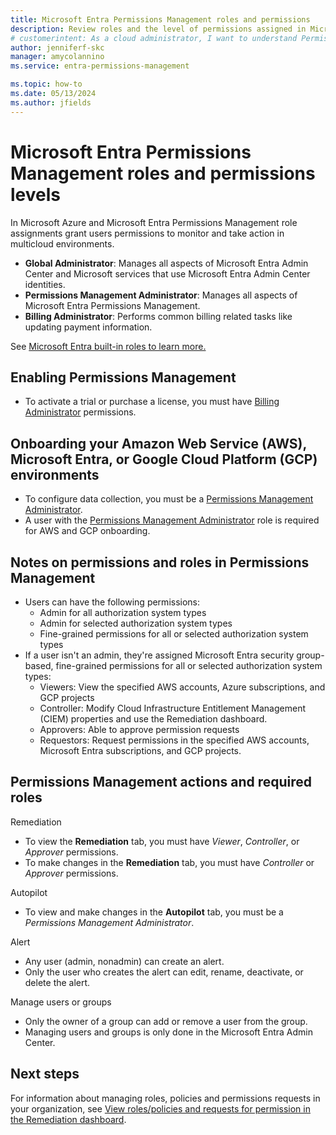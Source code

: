 ```yaml
---
title: Microsoft Entra Permissions Management roles and permissions
description: Review roles and the level of permissions assigned in Microsoft Entra Permissions Management.
# customerintent: As a cloud administrator, I want to understand Permissions Management role assignments, so that I can effectively assign the correct permissions to users.
author: jenniferf-skc
manager: amycolannino
ms.service: entra-permissions-management

ms.topic: how-to
ms.date: 05/13/2024
ms.author: jfields
---
```



# Microsoft Entra Permissions Management roles and permissions levels

In Microsoft Azure and Microsoft Entra Permissions Management role assignments grant users permissions to monitor and take action in multicloud environments.

- **Global Administrator**: Manages all aspects of Microsoft Entra Admin Center and Microsoft services that use Microsoft Entra Admin Center identities. 
- **Permissions Management Administrator**: Manages all aspects of Microsoft Entra Permissions Management.
- **Billing Administrator**: Performs common billing related tasks like updating payment information. 
 

See [Microsoft Entra built-in roles to learn more.](https://go.microsoft.com/fwlink/?linkid=2247090)

## Enabling Permissions Management
- To activate a trial or purchase a license, you must have [Billing Administrator](../identity/role-based-access-control/permissions-reference.md#billing-administrator) permissions.

## Onboarding your Amazon Web Service (AWS), Microsoft Entra, or Google Cloud Platform (GCP) environments

- To configure data collection, you must be a [Permissions Management Administrator](../identity/role-based-access-control/delegate-by-task.md#permissions-management). 
- A user with the [Permissions Management Administrator](../identity/role-based-access-control/delegate-by-task.md#permissions-management) role is required for AWS and GCP onboarding.

## Notes on permissions and roles in Permissions Management

- Users can have the following permissions:
    - Admin for all authorization system types
    - Admin for selected authorization system types
    - Fine-grained permissions for all or selected authorization system types
- If a user isn't an admin, they're assigned Microsoft Entra security group-based, fine-grained permissions for all or selected authorization system types:
    - Viewers: View the specified AWS accounts, Azure subscriptions, and GCP projects
    - Controller: Modify Cloud Infrastructure Entitlement Management (CIEM) properties and use the Remediation dashboard.
    - Approvers: Able to approve permission requests
    - Requestors: Request permissions in the specified AWS accounts, Microsoft Entra subscriptions, and GCP projects.

## Permissions Management actions and required roles

Remediation
- To view the **Remediation** tab, you must have *Viewer*, *Controller*, or *Approver* permissions.
- To make changes in the **Remediation** tab, you must have *Controller* or *Approver* permissions.

Autopilot
- To view and make changes in the **Autopilot** tab, you must be a *Permissions Management Administrator*.

Alert
- Any user (admin, nonadmin) can create an alert. 
- Only the user who creates the alert can edit, rename, deactivate, or delete the alert.

Manage users or groups
- Only the owner of a group can add or remove a user from the group.
- Managing users and groups is only done in the Microsoft Entra Admin Center.


## Next steps

For information about managing roles, policies and permissions requests in your organization, see [View roles/policies and requests for permission in the Remediation dashboard](ui-remediation.md).
